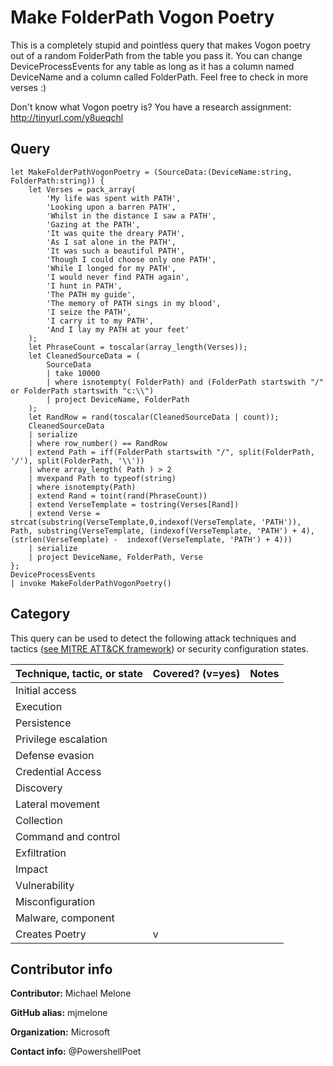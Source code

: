 # Make FolderPath Vogon Poetry

This is a completely stupid and pointless query that makes Vogon poetry out 
of a random FolderPath from the table you pass it.  You can change 
DeviceProcessEvents for any table as long as it has a column named DeviceName
and a column called FolderPath.  Feel free to check in more verses :)
 
Don't know what Vogon poetry is?  You have a research assignment: http://tinyurl.com/y8ueqchl 

## Query

```
let MakeFolderPathVogonPoetry = (SourceData:(DeviceName:string, FolderPath:string)) {
    let Verses = pack_array(
        'My life was spent with PATH', 
        'Looking upon a barren PATH',
        'Whilst in the distance I saw a PATH',
        'Gazing at the PATH',
        'It was quite the dreary PATH',
        'As I sat alone in the PATH',
        'It was such a beautiful PATH',
        'Though I could choose only one PATH',
        'While I longed for my PATH',
        'I would never find PATH again',
        'I hunt in PATH',
        'The PATH my guide',
        'The memory of PATH sings in my blood',
        'I seize the PATH',
        'I carry it to my PATH',
        'And I lay my PATH at your feet'
    );    
    let PhraseCount = toscalar(array_length(Verses));
    let CleanedSourceData = (
        SourceData
        | take 10000
        | where isnotempty( FolderPath) and (FolderPath startswith "/" or FolderPath startswith "c:\\")
        | project DeviceName, FolderPath
    );
    let RandRow = rand(toscalar(CleanedSourceData | count));
    CleanedSourceData
    | serialize 
    | where row_number() == RandRow
    | extend Path = iff(FolderPath startswith "/", split(FolderPath, '/'), split(FolderPath, '\\'))
    | where array_length( Path ) > 2
    | mvexpand Path to typeof(string)
    | where isnotempty(Path)
    | extend Rand = toint(rand(PhraseCount))
    | extend VerseTemplate = tostring(Verses[Rand])
    | extend Verse = strcat(substring(VerseTemplate,0,indexof(VerseTemplate, 'PATH')), Path, substring(VerseTemplate, (indexof(VerseTemplate, 'PATH') + 4), (strlen(VerseTemplate) -  indexof(VerseTemplate, 'PATH') + 4))) 
    | serialize 
    | project DeviceName, FolderPath, Verse
};
DeviceProcessEvents
| invoke MakeFolderPathVogonPoetry()
```
## Category

This query can be used to detect the following attack techniques and tactics ([see MITRE ATT&CK framework](https://attack.mitre.org/)) or security configuration states.

| Technique, tactic, or state | Covered? (v=yes) | Notes |
|------------------------|----------|-------|
| Initial access |  |  |
| Execution |  |  |
| Persistence |  |  | 
| Privilege escalation |  |  |
| Defense evasion |  |  | 
| Credential Access |  |  | 
| Discovery |  |  | 
| Lateral movement |  |  | 
| Collection |  |  | 
| Command and control |  |  | 
| Exfiltration |  |  | 
| Impact |  |  |
| Vulnerability |  |  |
| Misconfiguration |  |  |
| Malware, component |  |  |
| Creates Poetry | v |  |


## Contributor info

**Contributor:** Michael Melone

**GitHub alias:** mjmelone

**Organization:** Microsoft

**Contact info:** @PowershellPoet
